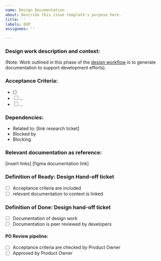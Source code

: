 ```yaml
---
name: Design Documentation
about: Describe this issue template's purpose here.
title: ''
labels: DUP
assignees: ''

---
```


### Design work description and context:

(Note: Work outlined in this phase of the [design workflow](https://app.mural.co/t/bcparks2575/m/bcparks2575/1740009580466/581d5ec8e845cefd5dfab701fe51a23292eb742c) is to generate documentation to support development efforts).

### Acceptance Criteria:
- [ ] 
- [ ] ...
- [ ] ...

### Dependencies:
- Related to: [link research ticket]
- Blocked by
- Blocking

### Relevant documentation as reference:
[insert links]
[figma documentation link]

### Definition of Ready: Design Hand-off ticket

- [ ] Acceptance criteria are included
- [ ] relevant documentation to context is linked

### Definition of Done: Design hand-off ticket
- [ ] Documentation of design work
- [ ] Documentation is peer reviewed by developers

#### PO Review pipeline:
- [ ] Acceptance criteria are checked by Product Owner
- [ ] Approved by Product Owner

